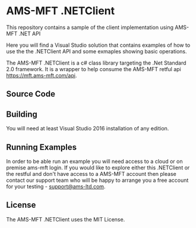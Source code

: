 # AMS-MFT .NETClient

This repository contains a sample of the client implementation using AMS-MFT .NET API 

Here you will find a Visual Studio solution that contains examples of how to use the the .NETClient API and some exmaples showing basic operations.

The AMS-MFT .NETClient is a c# class library targeting the .Net Standard 2.0 framework. It is a wrapper to help consume the AMS-MFT retful api https://mft.ams-mft.com/api.

## Source Code

## Building

You will need at least Visual Studio 2016 installation of any edition.

## Running Examples

In order to be able run an example you will need access to a cloud or on premise ams-mft login. If you would like to explore either this .NETClient or the restful and don't have access to a AMS-MFT account then please contact our support team who will be happy to arrange you a free account for your testing - support@ams-ltd.com.

## License

The AMS-MFT .NETClient uses the MIT License.
